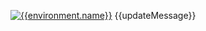 [![{{environment.name}}](https://badgen.net/badge/{{environment.name}}/Branch%20Updated/{{badge.statusColors.warn}}?labelColor={{environment.color}}&icon=github&scale=1.2)]({{prdeployPortalUrl}}/{{owner}}/{{repo}}?environment={{environment.name}} 'Open the queue')
{{updateMessage}}
